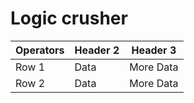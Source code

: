 # **Logic crusher**

| Operators | Header 2 | Header 3 |
|----------|----------|----------|
| Row 1    | Data     | More Data|
| Row 2    | Data     | More Data|
